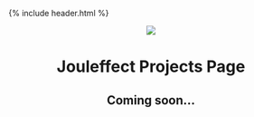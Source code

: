 {% include header.html %}

<p align="center">
  <img src="https://user-images.githubusercontent.com/53179989/154842551-35382154-0288-45dd-b8cb-ea91c1ff9136.jpg">
</p>

<p align="center">
  <h1 align="center">
    Jouleffect Projects Page
  </h1>
  <h2 align="center"> Coming soon... </h2>
</p>
